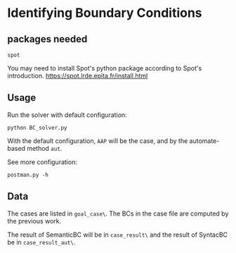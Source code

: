 # Identifying Boundary Conditions 

## packages needed
```
spot
```
You may need to install Spot's python package according to Spot's introduction. https://spot.lrde.epita.fr/install.html

## Usage
Run the solver with default configuration:
```
python BC_solver.py
```
With the default configuration, `AAP` will be the case, and by the automate-based method `aut`.

See more configuration:
```
postman.py -h
```

## Data
The cases are listed in `goal_case\`. The BCs in the case file are computed by the previous work. 

The result of SemanticBC will be in `case_result\` and the result of SyntacBC be in `case_result_aut\`.